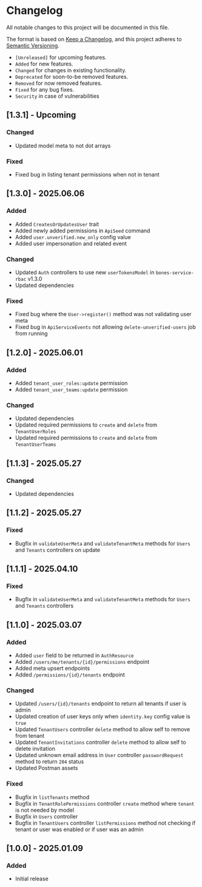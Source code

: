 # Changelog

All notable changes to this project will be documented in this file.

The format is based on [Keep a Changelog](https://keepachangelog.com/en/1.0.0/),
and this project adheres to [Semantic Versioning](https://semver.org/spec/v2.0.0.html).

- `[Unreleased]` for upcoming features.
- `Added` for new features.
- `Changed` for changes in existing functionality.
- `Deprecated` for soon-to-be removed features.
- `Removed` for now removed features.
- `Fixed` for any bug fixes.
- `Security` in case of vulnerabilities

## [1.3.1] - Upcoming

### Changed

- Updated model meta to not dot arrays

### Fixed

- Fixed bug in listing tenant permissions when not in tenant

## [1.3.0] - 2025.06.06

### Added

- Added `CreatesOrUpdatesUser` trait
- Added newly added permissions in `ApiSeed` command
- Added `user.unverified.new_only` config value
- Added user impersonation and related event

### Changed

- Updated `Auth` controllers to use new `userTokensModel` in `bones-service-rbac` v1.3.0
- Updated dependencies

### Fixed

- Fixed bug where the `User->register()` method was not validating user meta
- Fixed bug in `ApiServiceEvents` not allowing `delete-unverified-users` job from running

## [1.2.0] - 2025.06.01

### Added

- Added `tenant_user_roles:update` permission
- Added `tenant_user_teams:update` permission

### Changed

- Updated dependencies
- Updated required permissions to `create` and `delete` from `TenantUserRoles`
- Updated required permissions to `create` and `delete` from `TenantUserTeams`

## [1.1.3] - 2025.05.27

### Changed

- Updated dependencies

## [1.1.2] - 2025.05.27

### Fixed

- Bugfix in `validateUserMeta` and `validateTenantMeta` methods for `Users` and `Tenants` controllers on update

## [1.1.1] - 2025.04.10

### Fixed

- Bugfix in `validateUserMeta` and `validateTenantMeta` methods for `Users` and `Tenants` controllers

## [1.1.0] - 2025.03.07

### Added

- Added `user` field to be returned in `AuthResource`
- Added `/users/me/tenants/{id}/permissions` endpoint
- Added meta upsert endpoints
- Added `/permissions/{id}/tenants` endpoint

### Changed

- Updated `/users/{id}/tenants` endpoint to return all tenants if user is admin
- Updated creation of user keys only when `identity.key` config value is `true`
- Updated `TenantUsers` controller `delete` method to allow self to remove from tenant
- Updated `TenantInvitations` controller `delete` method to allow self to delete invitation
- Updated unknown email address in `User` controller `passwordRequest` method to return `204` status
- Updated Postman assets

### Fixed

- Bugfix in `listTenants` method
- Bugfix in `TenantRolePermissions` controller `create` method where `tenant` is not needed by model
- Bugfix in `Users` controller
- Bugfix in `TenantUsers` controller `listPermissions` method not checking if tenant or user was enabled or if user was an admin

## [1.0.0] - 2025.01.09

### Added

- Initial release